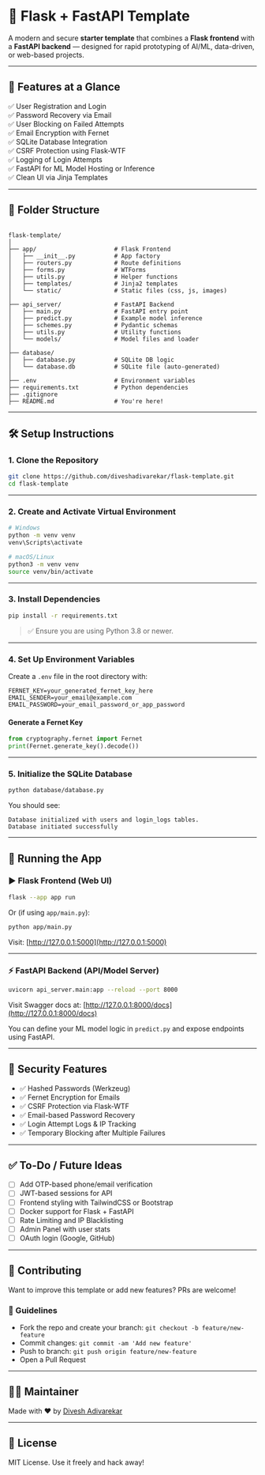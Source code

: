 
# 🚀 Flask + FastAPI Template

A modern and secure **starter template** that combines a **Flask frontend** with a **FastAPI backend** — designed for rapid prototyping of AI/ML, data-driven, or web-based projects.

---

## 🌟 Features at a Glance

✅ User Registration and Login  
✅ Password Recovery via Email  
✅ User Blocking on Failed Attempts  
✅ Email Encryption with Fernet  
✅ SQLite Database Integration  
✅ CSRF Protection using Flask-WTF  
✅ Logging of Login Attempts  
✅ FastAPI for ML Model Hosting or Inference  
✅ Clean UI via Jinja Templates

---

## 📁 Folder Structure

```

flask-template/
│
├── app/                      # Flask Frontend
│   ├── __init__.py           # App factory
│   ├── routers.py            # Route definitions
│   ├── forms.py              # WTForms
│   ├── utils.py              # Helper functions
│   ├── templates/            # Jinja2 templates
│   └── static/               # Static files (css, js, images)
│
├── api_server/               # FastAPI Backend
│   ├── main.py               # FastAPI entry point
│   ├── predict.py            # Example model inference
│   ├── schemes.py            # Pydantic schemas
│   ├── utils.py              # Utility functions
│   └── models/               # Model files and loader
│
├── database/
│   ├── database.py           # SQLite DB logic
│   └── database.db           # SQLite file (auto-generated)
│
├── .env                      # Environment variables
├── requirements.txt          # Python dependencies
├── .gitignore
├── README.md                 # You're here!

````

---

## 🛠️ Setup Instructions

### 1. Clone the Repository

```bash
git clone https://github.com/diveshadivarekar/flask-template.git
cd flask-template
````

---

### 2. Create and Activate Virtual Environment

```bash
# Windows
python -m venv venv
venv\Scripts\activate

# macOS/Linux
python3 -m venv venv
source venv/bin/activate
```

---

### 3. Install Dependencies

```bash
pip install -r requirements.txt
```

> ✅ Ensure you are using Python 3.8 or newer.

---

### 4. Set Up Environment Variables

Create a `.env` file in the root directory with:

```env
FERNET_KEY=your_generated_fernet_key_here
EMAIL_SENDER=your_email@example.com
EMAIL_PASSWORD=your_email_password_or_app_password
```

#### Generate a Fernet Key

```python
from cryptography.fernet import Fernet
print(Fernet.generate_key().decode())
```

---

### 5. Initialize the SQLite Database

```bash
python database/database.py
```

You should see:

```
Database initialized with users and login_logs tables.
Database initiated successfully
```

---

## 🚦 Running the App

### ▶️ Flask Frontend (Web UI)

```bash
flask --app app run
```

Or (if using `app/main.py`):

```bash
python app/main.py
```

Visit: [http://127.0.0.1:5000](http://127.0.0.1:5000)

---

### ⚡ FastAPI Backend (API/Model Server)

```bash
uvicorn api_server.main:app --reload --port 8000
```

Visit Swagger docs at: [http://127.0.0.1:8000/docs](http://127.0.0.1:8000/docs)

You can define your ML model logic in `predict.py` and expose endpoints using FastAPI.

---

## 🔐 Security Features

* ✅ Hashed Passwords (Werkzeug)
* ✅ Fernet Encryption for Emails
* ✅ CSRF Protection via Flask-WTF
* ✅ Email-based Password Recovery
* ✅ Login Attempt Logs & IP Tracking
* ✅ Temporary Blocking after Multiple Failures


---

## ✅ To-Do / Future Ideas

* [ ] Add OTP-based phone/email verification
* [ ] JWT-based sessions for API
* [ ] Frontend styling with TailwindCSS or Bootstrap
* [ ] Docker support for Flask + FastAPI
* [ ] Rate Limiting and IP Blacklisting
* [ ] Admin Panel with user stats
* [ ] OAuth login (Google, GitHub)

---

## 🤝 Contributing

Want to improve this template or add new features? PRs are welcome!

### 📌 Guidelines

* Fork the repo and create your branch: `git checkout -b feature/new-feature`
* Commit changes: `git commit -am 'Add new feature'`
* Push to branch: `git push origin feature/new-feature`
* Open a Pull Request

---

## 👨‍💻 Maintainer

Made with ❤️ by [Divesh Adivarekar](https://github.com/diveshadivarekar)

---

## 📜 License

MIT License. Use it freely and hack away!

